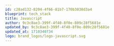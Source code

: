 ```yaml
---
id: c28ad132-8204-4f66-81b7-170b3038d3a4
blueprint: tech_stack
title: Javascript
author: 9c3c8ae3-399f-4f40-8f0e-809c28f5681e
updated_by: 9c3c8ae3-399f-4f40-8f0e-809c28f5681e
updated_at: 1710340734
logo: brand_logos/logo-javascript.svg
---
```

